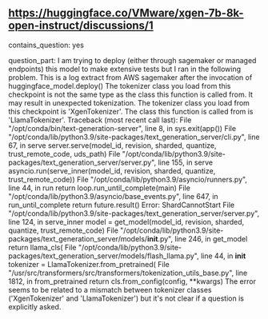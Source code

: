 ## https://huggingface.co/VMware/xgen-7b-8k-open-instruct/discussions/1

contains_question: yes

question_part: I am trying to deploy (either through sagemaker or managed endpoints) this model to make extensive tests but I ran in the following problem. This is a log extract from AWS sagemaker after the invocation of huggingface_model.deploy() The tokenizer class you load from this checkpoint is not the same type as the class this function is called from. It may result in unexpected tokenization. The tokenizer class you load from this checkpoint is 'XgenTokenizer'. The class this function is called from is 'LlamaTokenizer'. Traceback (most recent call last): File "/opt/conda/bin/text-generation-server", line 8, in <module> sys.exit(app()) File "/opt/conda/lib/python3.9/site-packages/text_generation_server/cli.py", line 67, in serve server.serve(model_id, revision, sharded, quantize, trust_remote_code, uds_path) File "/opt/conda/lib/python3.9/site-packages/text_generation_server/server.py", line 155, in serve asyncio.run(serve_inner(model_id, revision, sharded, quantize, trust_remote_code)) File "/opt/conda/lib/python3.9/asyncio/runners.py", line 44, in run return loop.run_until_complete(main) File "/opt/conda/lib/python3.9/asyncio/base_events.py", line 647, in run_until_complete return future.result() Error: ShardCannotStart File "/opt/conda/lib/python3.9/site-packages/text_generation_server/server.py", line 124, in serve_inner model = get_model(model_id, revision, sharded, quantize, trust_remote_code) File "/opt/conda/lib/python3.9/site-packages/text_generation_server/models/__init__.py", line 246, in get_model return llama_cls( File "/opt/conda/lib/python3.9/site-packages/text_generation_server/models/flash_llama.py", line 44, in __init__ tokenizer = LlamaTokenizer.from_pretrained( File "/usr/src/transformers/src/transformers/tokenization_utils_base.py", line 1812, in from_pretrained return cls.from_config(config, **kwargs) The error seems to be related to a mismatch between tokenizer classes ('XgenTokenizer' and 'LlamaTokenizer') but it's not clear if a question is explicitly asked.